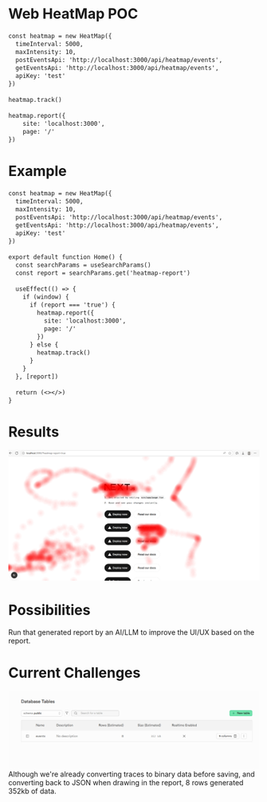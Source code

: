 # Web HeatMap POC

```
const heatmap = new HeatMap({
  timeInterval: 5000,
  maxIntensity: 10,
  postEventsApi: 'http://localhost:3000/api/heatmap/events',
  getEventsApi: 'http://localhost:3000/api/heatmap/events',
  apiKey: 'test'
})

heatmap.track()

heatmap.report({
	site: 'localhost:3000',
	page: '/'
})
```

# Example

```
const heatmap = new HeatMap({
  timeInterval: 5000,
  maxIntensity: 10,
  postEventsApi: 'http://localhost:3000/api/heatmap/events',
  getEventsApi: 'http://localhost:3000/api/heatmap/events',
  apiKey: 'test'
})

export default function Home() {
  const searchParams = useSearchParams()
  const report = searchParams.get('heatmap-report')

  useEffect(() => {
    if (window) {
      if (report === 'true') {
        heatmap.report({
          site: 'localhost:3000',
          page: '/'
        })
      } else {
        heatmap.track()
      }
    }
  }, [report])

  return (<></>)
}
```

# Results
![alt text](image.png)

# Possibilities

Run that generated report by an AI/LLM to improve the UI/UX based on the report.

# Current Challenges
![alt text](image-1.png)
Although we're already converting traces to binary data before saving, and converting back to JSON when drawing in the report, 8 rows generated 352kb of data.